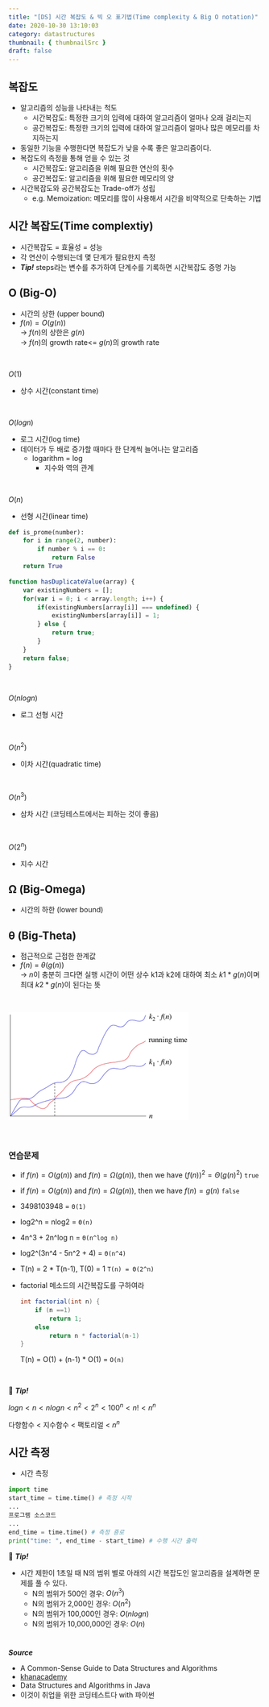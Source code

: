 ```yaml
---
title: "[DS] 시간 복잡도 & 빅 오 표기법(Time complexity & Big O notation)"
date: 2020-10-30 13:10:03
category: datastructures
thumbnail: { thumbnailSrc }
draft: false
---
```

## 복잡도
- 알고리즘의 성능을 나타내는 척도
	- 시간복잡도: 특정한 크기의 입력에 대하여 알고리즘이 얼마나 오래 걸리는지 
	- 공간복잡도: 특정한 크기의 입력에 대하여 알고리즘이 얼마나 많은 메모리를 차지하는지
- 동일한 기능을 수행한다면 복잡도가 낮을 수록 좋은 알고리즘이다.
- 복잡도의 측정을 통해 얻을 수 있는 것
	- 시간복잡도: 알고리즘을 위해 필요한 연산의 횟수
	- 공간복잡도: 알고리즘을 위해 필요한 메모리의 양 
- 시간복잡도와 공간복잡도는 Trade-off가 성립
	- e.g. Memoization: 메모리를 많이 사용해서 시간을 비약적으로 단축하는 기법 


## 시간 복잡도(Time complextiy)

- 시간복잡도 = 효율성 = 성능
- 각 연산이 수행되는데 몇 단계가 필요한지 측정
- ***Tip!*** steps라는 변수를 추가하여 단계수를 기록하면 시간복잡도 증명 가능


## O (Big-O)
- 시간의 상한 (upper bound)
- $f(n) = O(g(n))$   
	&rarr; $f(n)$의 상한은 $g(n)$   
	&rarr; $f(n)$의 growth rate<= $g(n)$의 growth rate

<br/>

$O(1)$

- 상수 시간(constant time)

<br/>

$O(log n)$

- 로그 시간(log time)
- 데이터가 두 배로 증가할 때마다 한 단계씩 늘어나는 알고리즘
    - logarithm = log
        - 지수와 역의 관계

<br/>

$O(n)$

- 선형 시간(linear time)

```python
def is_prome(number):
	for i in range(2, number):
		if number % i == 0:
			return False
	return True
```

```jsx
function hasDuplicateValue(array) {
    var existingNumbers = [];
    for(var i = 0; i < array.length; i++) {
        if(existingNumbers[array[i]] === undefined) {
            existingNumbers[array[i]] = 1;
        } else {
            return true;
        }
    }
    return false;
}
```
<br/>

$O(nlogn)$

- 로그 선형 시간 

<br/>

$O(n^2)$

- 이차 시간(quadratic time)

<br/>

$O(n^3)$
- 삼차 시간 (코딩테스트에서는 피하는 것이 좋음)

<br/>

$O(2^n)$

- 지수 시간

## Ω (Big-Omega)
- 시간의 하한 (lower bound)

## θ (Big-Theta)
- 점근적으로 근접한 한계값 
- $f(n)$ = $θ(g(n))$   
&rarr; $n$이 충분히 크다면 실행 시간이 어떤 상수 k1과 k2에 대하여 최소 $k1*g(n)$이며 최대 $k2*g(n)$이 된다는 뜻 

<br/>


![Big-Theta](./images/bigtheta.png)

<br/>

### 연습문제

- if $f(n) = O(g(n))$ and $f(n) = Ω(g(n))$, then we have $(f(n))^2 = Θ(g(n)^2)$ `true`
- if $f(n) = O(g(n))$ and $f(n) = Ω(g(n))$, then we have $f(n) = g(n)$ `false`
- 3498103948 = `Θ(1)`
- log2^n = nlog2 = `Θ(n)`
- 4n^3 + 2n^log n = `Θ(n^log n)`
- log2^(3n^4 - 5n^2 + 4) = `Θ(n^4)`
- T(n) = 2 * T(n-1), T(0) = 1 `T(n) = Θ(2^n)`
- factorial 메소드의 시간복잡도를 구하여라

	```java
	int factorial(int n) {
		if (n ==1)
			return 1;
		else
			return n * factorial(n-1)
	}
	```

	T(n) = O(1) + (n-1) * O(1) = `O(n)`


<br/>

🍯 ***Tip!***

$log n < n < n log n < n^2 < 2^n < 100^n < n! < n^n$

다항함수 < 지수함수 < 팩토리얼 < $n^n$



## 시간 측정

- 시간 측정 
```python
import time
start_time = time.time() # 측정 시작
...
프로그램 소스코드
...
end_time = time.time() # 측정 죵로
print("time: ", end_time - start_time) # 수행 시간 출력 
```

🍯 ***Tip!***
- 시간 제한이 1초일 때 N의 범위 별로 아래의 시간 복잡도인 알고리즘을 설계하면 문제를 풀 수 있다. 
	- N의 범위가 500인 경우: $O(n^3)$
	- N의 범위가 2,000인 경우: $O(n^2)$
	- N의 범위가 100,000인 경우: $O(nlogn)$
	- N의 범위가 10,000,000인 경우: $O(n)$



#

***Source***
- A Common-Sense Guide to Data Structures and Algorithms
- [khanacademy](https://ko.khanacademy.org/computing/computer-science/algorithms/asymptotic-notation/a/big-big-theta-notation)
- Data Structures and Algorithms in Java
- 이것이 취업을 위한 코딩테스트다 with 파이썬 